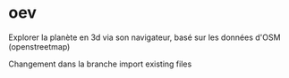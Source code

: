 # oev
Explorer la planète en 3d via son navigateur, basé sur les données d'OSM (openstreetmap)

Changement dans la branche import existing files
